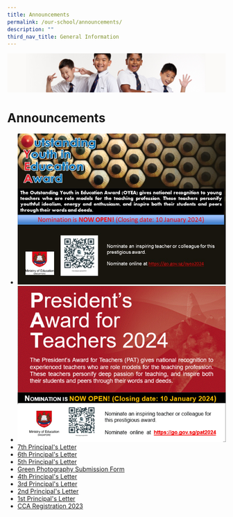 ```yaml
---
title: Announcements
permalink: /our-school/announcements/
description: ""
third_nav_title: General Information
---
```

![](/images/Sub-banner2.jpg)

Announcements
=============

* ![Outstanding Youth in Education Award 2024](/images/oyea2024.jpg) 
*  ![President's Award for Teachers 2024](/images/pat2024.gif)
* [7th Principal's Letter](/files/announcement7.pdf)
* [6th Principal's Letter](/files/announcement6.pdf)
* [5th Principal's Letter](/files/announcement5.pdf)
* [Green Photography Submission Form](https://tinyurl.com/greenphoto2023)
* [4th Principal's Letter](/files/announcement4.pdf)
* [3rd Principal's Letter](/files/announcement3.pdf)
* [2nd Principal's Letter](/files/announcement2.pdf)
* [1st Principal's Letter](/files/announcement1.pdf)
* [CCA Registration 2023](/files/announcementcca.pdf)